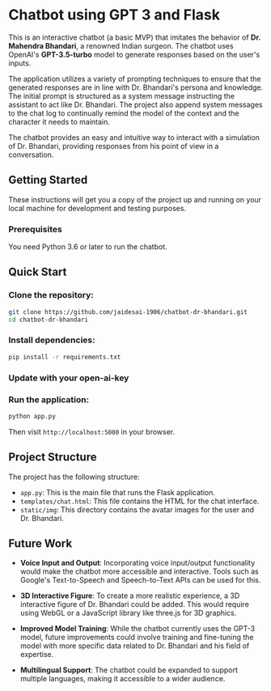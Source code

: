 # Chatbot using GPT 3 and Flask

This is an interactive chatbot (a basic MVP) that imitates the behavior of **Dr. Mahendra Bhandari**, a renowned Indian surgeon. The chatbot uses OpenAI's **GPT-3.5-turbo** model to generate responses based on the user's inputs.

The application utilizes a variety of prompting techniques to ensure that the generated responses are in line with Dr. Bhandari's persona and knowledge. The initial prompt is structured as a system message instructing the assistant to act like Dr. Bhandari. The project also append system messages to the chat log to continually remind the model of the context and the character it needs to maintain.

The chatbot provides an easy and intuitive way to interact with a simulation of Dr. Bhandari, providing responses from his point of view in a conversation.

## Getting Started

These instructions will get you a copy of the project up and running on your local machine for development and testing purposes.

### Prerequisites

You need Python 3.6 or later to run the chatbot. 

## Quick Start

### Clone the repository:
```bash
git clone https://github.com/jaidesai-1906/chatbot-dr-bhandari.git
cd chatbot-dr-bhandari
```

### Install dependencies:
```bash
pip install -r requirements.txt
```
### Update with your open-ai-key

### Run the application:
```bash
python app.py
```
Then visit `http://localhost:5000` in your browser.

## Project Structure

The project has the following structure:

- `app.py`: This is the main file that runs the Flask application.
- `templates/chat.html`: This file contains the HTML for the chat interface.
- `static/img`: This directory contains the avatar images for the user and Dr. Bhandari.

## Future Work

- **Voice Input and Output**: Incorporating voice input/output functionality would make the chatbot more accessible and interactive. Tools such as Google's Text-to-Speech and Speech-to-Text APIs can be used for this.

- **3D Interactive Figure**: To create a more realistic experience, a 3D interactive figure of Dr. Bhandari could be added. This would require using WebGL or a JavaScript library like three.js for 3D graphics.

- **Improved Model Training**: While the chatbot currently uses the GPT-3 model, future improvements could involve training and fine-tuning the model with more specific data related to Dr. Bhandari and his field of expertise.

- **Multilingual Support**: The chatbot could be expanded to support multiple languages, making it accessible to a wider audience.
